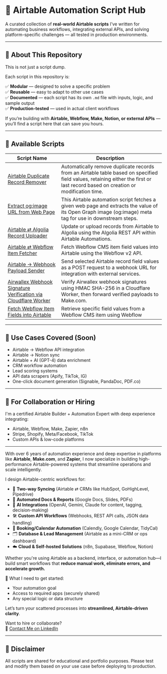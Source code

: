 # 🔧 Airtable Automation Script Hub

A curated collection of **real-world Airtable scripts** I’ve written for automating business workflows, integrating external APIs, and solving platform-specific challenges — all tested in production environments.

---

## 🚀 About This Repository

This is not just a script dump.

Each script in this repository is:

✅ **Modular** — designed to solve a specific problem  
✅ **Reusable** — easy to adapt to other use cases  
✅ **Documented** — each script has its own `.md` file with inputs, logic, and sample output  
✅ **Production-tested** — used in actual client workflows  

If you’re building with **Airtable, Webflow, Make, Notion, or external APIs** — you’ll find a script here that can save you hours.

---

## 📜 Available Scripts

<!-- script-list-start -->
| Script Name | Description |
|-------------|-------------|
| [Airtable Duplicate Record Remover](airtable-duplicate-record-remover.md) | Automatically remove duplicate records from an Airtable table based on specified field values, retaining either the first or last record based on creation or modification time. |
| [Extract og:image URL from Web Page](airtable-og-image-extractor.md) | This Airtable automation script fetches a given web page and extracts the value of its Open Graph image (og:image) meta tag for use in downstream steps. |
| [Airtable ⇄ Algolia Record Uploader](airtable-to-algolia-record-uploader.md) | Update or upload records from Airtable to Algolia using the Algolia REST API within Airtable Automations. |
| [Airtable ⇄ Webflow Item Fetcher](airtable-webflow-fetch-item.md) | Fetch Webflow CMS item field values into Airtable using the Webflow v2 API. |
| [Airtable → Webhook Payload Sender](airtable-webhook-payload-sender.md) | Send selected Airtable record field values as a POST request to a webhook URL for integration with external services. |
| [Airwallex Webhook Signature Verification via Cloudflare Worker](airwallex-cloudflare-worker.md) | Verify Airwallex webhook signatures using HMAC SHA-256 in a Cloudflare Worker, then forward verified payloads to Make.com. |
| [Fetch Webflow Item Fields into Airtable](fetch-webflow-item-fields.md) | Retrieve specific field values from a Webflow CMS item using Webflow |
<!-- script-list-end -->

---

## 🧰 Use Cases Covered (Soon)

- Airtable → Webflow API integration
- Airtable → Notion sync
- Airtable + AI (GPT-4) data enrichment
- CRM workflow automation
- Lead scoring systems
- API data scrapers (Apify, TikTok, IG)
- One-click document generation (Signable, PandaDoc, PDF.co)

---

## 🤝 For Collaboration or Hiring

I'm a certified Airtable Builder + Automation Expert with deep experience integrating:
- Airtable, Webflow, Make, Zapier, n8n
- Stripe, Shopify, Meta/Facebook, TikTok
- Custom APIs & low-code platforms
---
With over 6 years of automation experience and deep expertise in platforms like **Airtable**, **Make.com**, and **Zapier**, I now specialize in building high-performance Airtable-powered systems that streamline operations and scale intelligently.

I design Airtable-centric workflows for:

- 🔄 **Two-way Syncing** (Airtable ⇄ CRMs like HubSpot, GoHighLevel, Pipedrive)  
- 📄 **Automated Docs & Reports** (Google Docs, Slides, PDFs)  
- 🧠 **AI Integrations** (OpenAI, Gemini, Claude for content, tagging, decision-making)  
- 🛠️ **Custom API Workflows** (Webhooks, REST API calls, JSON data handling)  
- 📆 **Booking/Calendar Automation** (Calendly, Google Calendar, TidyCal)  
- 🗂️ **Database & Lead Management** (Airtable as a mini-CRM or ops dashboard)  
- ☁️ **Cloud & Self-hosted Solutions** (n8n, Supabase, Webflow, Notion)

Whether you're using Airtable as a backend, interface, or automation hub—I build smart workflows that **reduce manual work, eliminate errors, and accelerate growth.**

🔐 What I need to get started:

- Your automation goal  
- Access to required apps (securely shared)  
- Any special logic or data structure

Let’s turn your scattered processes into **streamlined, Airtable-driven clarity**.

Want to hire or collaborate?  
📧 [Contact Me on LinkedIn](https://www.linkedin.com/in/liveayon)

---

## 🧪 Disclaimer

All scripts are shared for educational and portfolio purposes. Please test and modify them based on your use case before deploying to production.
